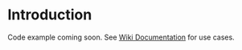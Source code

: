 # Introduction

Code example coming soon. See [Wiki Documentation](https://github.com/reepay/reepay-api-examples/wiki) for use cases.
